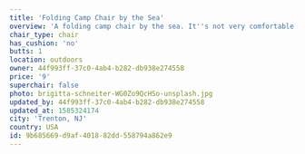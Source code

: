 ```yaml
---
title: 'Folding Camp Chair by the Sea'
overview: 'A folding camp chair by the sea. It''s not very comfortable, but it''s cheap.'
chair_type: chair
has_cushion: 'no'
butts: 1
location: outdoors
owner: 44f993ff-37c0-4ab4-b282-db938e274558
price: '9'
superchair: false
photo: brigitta-schneiter-WG0Zo9QcHSo-unsplash.jpg
updated_by: 44f993ff-37c0-4ab4-b282-db938e274558
updated_at: 1585324174
city: 'Trenton, NJ'
country: USA
id: 9b685669-d9af-4018-82dd-558794a862e9
---
```

